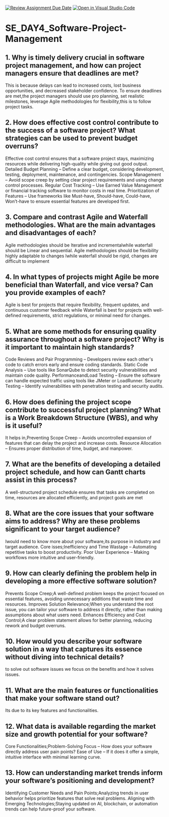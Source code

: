 [![Review Assignment Due Date](https://classroom.github.com/assets/deadline-readme-button-22041afd0340ce965d47ae6ef1cefeee28c7c493a6346c4f15d667ab976d596c.svg)](https://classroom.github.com/a/9pw6JKcu)
[![Open in Visual Studio Code](https://classroom.github.com/assets/open-in-vscode-2e0aaae1b6195c2367325f4f02e2d04e9abb55f0b24a779b69b11b9e10269abc.svg)](https://classroom.github.com/online_ide?assignment_repo_id=18459634&assignment_repo_type=AssignmentRepo)
# SE_DAY4_Software-Project-Management
## 1. Why is timely delivery crucial in software project management, and how can project managers ensure that deadlines are met?
This is because delays can lead to increased costs, lost business opportunities, and decreased stakeholder confidence. To ensure deadlines are met,the project managers should use pro planning, set realistic milestones, leverage Agile methodologies for flexibility,this is to follow project tasks.
## 2. How does effective cost control contribute to the success of a software project? What strategies can be used to prevent budget overruns?
Effective cost control ensures that a software project stays, maximizing resources while delivering high-quality while giving out good output.
Detailed Budget Planning – Define a clear budget, considering development, testing, deployment, maintenance, and contingencies.
Scope Management – Avoid scope creep by setting clear project requirements and using change control processes.
Regular Cost Tracking – Use Earned Value Management or financial tracking software to monitor costs in real time.
Prioritization of Features – Use frameworks like Must-have, Should-have, Could-have, Won’t-have to ensure essential features are developed first.


## 3. Compare and contrast Agile and Waterfall methodologies. What are the main advantages and disadvantages of each?
Agile methodologies should be Iterative and incrementalwhile waterfall should be Linear and sequential.
Agile methodologies should be flexibility	highly adaptable to changes	lwhile waterfall should be rigid, changes are difficult to implement
## 4. In what types of projects might Agile be more beneficial than Waterfall, and vice versa? Can you provide examples of each?
Agile is best for projects that require flexibility, frequent updates, and continuous customer feedback while Waterfall is best for projects with well-defined requirements, strict regulations, or minimal need for changes.
## 5. What are some methods for ensuring quality assurance throughout a software project? Why is it important to maintain high standards?
Code Reviews and Pair Programming – Developers review each other's code to catch errors early and ensure coding standards.
Static Code Analysis – Use tools like SonarQube to detect security vulnerabilities and maintain code quality.
PerformanceandLoad Testing – Ensure the software can handle expected traffic using tools like JMeter or LoadRunner.
Security Testing – Identify vulnerabilities with penetration testing and security audits.


## 6. How does defining the project scope contribute to successful project planning? What is a Work Breakdown Structure (WBS), and why is it useful?
 It helps in,Preventing Scope Creep – Avoids uncontrolled expansion of features that can delay the project and increase costs.
Resource Allocation – Ensures proper distribution of time, budget, and manpower.

## 7. What are the benefits of developing a detailed project schedule, and how can Gantt charts assist in this process?
A well-structured project schedule ensures that tasks are completed on time, resources are allocated efficiently, and project goals are met
## 8. What are the core issues that your software aims to address? Why are these problems significant to your target audience? 
Iwould need to know more about your software,its purpose in  industry and target audience. 
Core isses;Inefficiency and Time Wastage – Automating repetitive tasks to boost productivity.
Poor User Experience – Making workflows more intuitive and user-friendly.
## 9. How can clearly defining the problem help in developing a more effective software solution?
Prevents Scope Creep;A well-defined problem keeps the project focused on essential features, avoiding unnecessary additions that waste time and resources.
Improves Solution Relevance;When you understand the root issue, you can tailor your software to address it directly, rather than making assumptions about what users need.
Enhances Efficiency and Cost Control;A clear problem statement allows for better planning, reducing rework and budget overruns.

## 10. How would you describe your software solution in a way that captures its essence without diving into technical details?
to solve out software issues we focus on the benefits and how it solves issues.
## 11. What are the main features or functionalities that make your software stand out?
Its due to its key features and functionalities.
## 12. What data is available regarding the market size and growth potential for your software?
 Core Functionalities;Problem-Solving Focus – How does your software directly address user pain points?
Ease of Use – If it does it offer a simple, intuitive interface with minimal learning curve.
## 13. How can understanding market trends inform your software’s positioning and development?
Identifying Customer Needs and Pain Points;Analyzing trends in user behavior helps prioritize features that solve real problems.
Aligning with Emerging Technologies;Staying updated on AI, blockchain, or automation trends can help future-proof your software.
